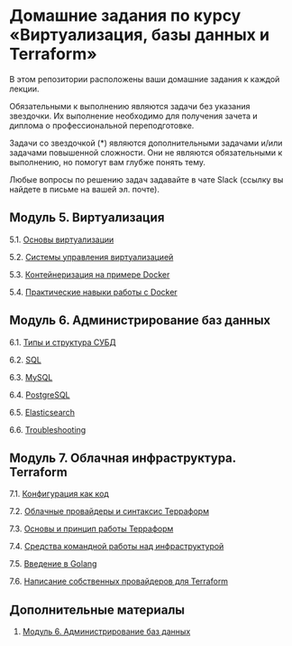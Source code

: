 # Домашние задания по курсу «Виртуализация, базы данных и Terraform»

В этом репозитории расположены ваши домашние задания к каждой лекции. 

Обязательными к выполнению являются задачи без указания звездочки. Их выполнение необходимо для получения зачета и диплома о профессиональной переподготовке.

Задачи со звездочкой (*) являются дополнительными задачами и/или задачами повышенной сложности. Они не являются обязательными к выполнению, но помогут вам глубже понять тему.

Любые вопросы по решению задач задавайте в чате Slack (ссылку вы найдете в письме на вашей эл. почте).

## Модуль 5. Виртуализация

5.1. [Основы виртуализации](https://github.com/netology-code/virt-homeworks/tree/master/05-virt-01-basics)

5.2. [Системы управления виртуализацией](https://github.com/netology-code/virt-homeworks/tree/master/05-virt-02-control-systems)

5.3. [Контейнеризация на примере Docker](https://github.com/netology-code/virt-homeworks/tree/master/05-virt-03-docker-usage)

5.4. [Практические навыки работы с Docker](https://github.com/netology-code/virt-homeworks/tree/master/05-virt-04-docker-practical-skills)

## Модуль 6. Администрирование баз данных

6.1. [Типы и структура СУБД](06-db-01-basics)

6.2. [SQL](06-db-02-sql)

6.3. [MySQL](06-db-03-mysql)

6.4. [PostgreSQL](06-db-04-postgresql)

6.5. [Elasticsearch](06-db-05-elasticsearch)

6.6. [Troubleshooting](06-db-06-troobleshooting)


## Модуль 7. Облачная инфраструктура. Terraform

7.1. [Конфигурация как код](07-terraform-01-intro) 

7.2. [Облачные провайдеры и синтаксис Терраформ](07-terraform-02-syntax)

7.3. [Основы и принцип работы Терраформ](07-terraform-03-basic)

7.4. [Средства командной работы над инфраструктурой](07-terraform-04-teamwork)

7.5. [Введение в Golang](07-terraform-05-golang)

7.6. [Написание собственных провайдеров для Terraform](07-terraform-06-providers)

## Дополнительные материалы

1. [Модуль 6. Администрирование баз данных](https://github.com/netology-code/virt-homeworks/tree/master/additional)
